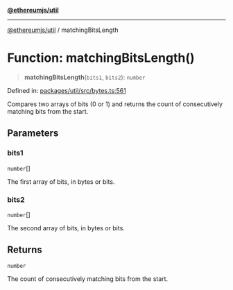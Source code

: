 [**@ethereumjs/util**](../README.md)

***

[@ethereumjs/util](../README.md) / matchingBitsLength

# Function: matchingBitsLength()

> **matchingBitsLength**(`bits1`, `bits2`): `number`

Defined in: [packages/util/src/bytes.ts:561](https://github.com/Dargon789/ethereumjs-monorepo/blob/master/packages/util/src/bytes.ts#L561)

Compares two arrays of bits (0 or 1) and returns the count of consecutively matching bits from the start.

## Parameters

### bits1

`number`[]

The first array of bits, in bytes or bits.

### bits2

`number`[]

The second array of bits, in bytes or bits.

## Returns

`number`

The count of consecutively matching bits from the start.
